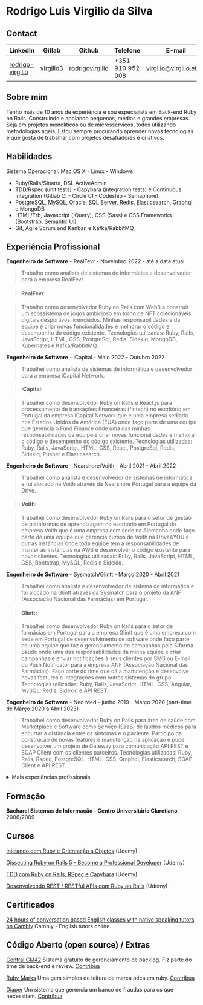 # Rodrigo Luis Virgilio da Silva
## Contact

| LinkedIn  | Gitlab | Github | Telefone  | E-mail |
| --------- | ------ | ------ | --------- | ------ |
| [rodrigo-virgilio](https://www.linkedin.com/in/rodrigo-virgilio) | [virgilio3](https://gitlab.com/virgilio3) | [rodrigovirgilio](https://github.com/rodrigovirgilio) | +351 910 952 008 | virgilio@virgilio.eti.br |


## Sobre mim

Tenho mais de 10 anos de experiência e sou especialista em Back-end Ruby on Rails. Construindo e apoiando pequenas, médias e grandes empresas. Seja em projetos monolíticos ou de microsserviços, todos utilizando metodologias ágeis.
Estou sempre procurando aprender novas tecnologias e que gosta de trabalhar com projetos desafiadores e criativos.

## Habilidades
Sistema Operacional: Mac OS X - Linux - Windows

* Ruby/Rails/Sinatra, DSL ActiveAdmin
* TDD/Rspec (unit tests) - Capybara (integration tests) e Continuous Integration (Gitlab CI - Circle CI - Codeship - Semaphore)
* PostgreSQL, MySQL, Oracle, SQL Server, Redis, Elasticsearch, Graphql e MongoDB
* HTML/Erb, Javascript (jQuery), CSS (Sass) e CSS Frameworks (Bootstrap, Semantic UI)
* Git, Agile Scrum and Kanban e Kafka/RabbitMQ

## Experiência Profissional

**Engenheiro de Software** - RealFevr - Novembro 2022 - até a data atual

> Trabalho como analista de sistemas de informática e desenvolvedor para a empresa RealFevr.

> #### RealFevr:

> Trabalho como desenvolvedor Ruby on Rails com Web3 a construir um ecossistema de jogos ambicioso em torno de NFT colecionáveis ​​digitais desportivos licenciados. Minhas responsabilidades e da equipe é criar novas funcionalidades e melhorar o código e desempenho do código existente. Tecnologias utilizadas: Ruby, Rails, JavaScript, HTML, CSS, PostgreSql, Redis, Sidekiq, MongoDB, Kubernates e Kafka/RabbitMQ.

**Engenheiro de Software** - iCapital - Maio 2022 - Outubro 2022

> Trabalhei como analista de sistemas de informática e desenvolvedor para a empresa iCapital Network.

> #### iCapital:

> Trabalhei como desenvolvedor Ruby on Rails e React.js para processamento de transações financeiras (fintech) no escritório em Portugal da empresa iCapital Network que é uma empresa sediada nos Estados Unidos da América (EUA) onde faço parte de uma equipe que gerencia o Fund Finance onde uma das minhas responsabilidades da equipe é criar novas funcionalidades e melhorar o código e desempenho do código existente. Tecnologias utilizadas: Ruby, Rails, JavaScript, HTML, CSS, React, PostgreSql, Redis, Sidekiq, Pusher e Elasticsearch.

**Engenheiro de Software** - Nearshore/Voith - Abril 2021 - Abril 2022

> Trabalhei como analista e desenvolvedor de sistemas de informática e fui alocado na Voith através da Nearshore Portugal para a equipe da Drive.

> #### Voith:

> Trabalhei como desenvolvedor Ruby on Rails para o setor de gestão de plataformas de aprendizagem no escritório em Portugal da empresa Voith que é uma empresa com sede na Alemanha onde faço parte de uma equipe que gerencia cursos de Voith na Drive4YOU e outras instâncias onde toda equipe tem a responsabilidades de manter as instâncias na AWS e desenvolver o código existente para novos clientes. Tecnologias utilizadas: Ruby, Rails, JavaScript, HTML, CSS, Bootstrap, MySQL, Redis e Sidekiq.

**Engenheiro de Software** - Sysmatch/Glintt - Março 2020 - Abril 2021

> Trabalhei como analista e desenvolvedor de sistema de informática e fui alocado na Glintt através da Sysmatch para o projeto da ANF (Associação Nacional das Farmácias) em Portugal.

> #### Glintt:

> Trabalhei como desenvolvedor Ruby on Rails para o setor de farmácias em Portugal para a empresa Glintt que é uma empresa com sede em Portugal de desenvolvimento de software onde faço parte de uma equipe que faz o gerenciamento de campanhas pelo Sifarma Saude onde uma das responsabilidades da minha equipe é criar campanhas e enviar notificações à seus clientes por SMS ou E-mail ou Push Notificator para a empresa ANF (Associação Nacional das Farmácias). Faço parte do time que dá a manutenção e desenvolve novas features e integrações com outros sistemas do grupo. Tecnologias utilizadas: Ruby, Rails, JavaScript, HTML, CSS, Angular, MySQL, Redis, Sidekiq e API REST.

**Engenheiro de Software** - Neo Med - junho 2019 - Março 2020 (part-time de Março 2020 a Abril 2023)

> Trabalhei como desenvolvedor Ruby on Rails para área de saúde com Marketplace e Software como Serviço (SaaS) de laudos médicos para encurtar a distância entre os sintomas e o paciente. Participo da construção de novas features e manutenção na aplicação e pude desenvolver um projeto de Gateway para comunicação API REST e SOAP Client com os clientes parceiros. Tecnologias utilizadas: Ruby, Rails, Rspec, PostgreSQL, HTML, CSS, Graphql, Elasticsearch, SOAP Client e API REST.

<details>
<summary>Mais experiências profissionais</summary>


**Desenvolvedor back-end** - Codeminer42 - Abril 2016 - junho 2019

> Trabalhei com consultoria e desenvolvimento de software onde participei de diversos projetos alocado em empresas atuando desde a criação a manutenção de sistemas legados.

Empresas na qual fui alocado através da Codeminer42: StarsPremium, Guide Investimentos, Omnitrade, Nexaas, Smart Fit/Bio Ritmo, Achieve Leap, Hospedin, Riot Games.

> #### StartsPremium:
Gerenciamento de campanhas de vendas que criam recompensam através de metas com programas que geram pontos, prêmios e benefícios para os participantes. Fiz parte do time que deu manutenção e integração de novas campanhas. Tecnologias utilizadas: Ruby, Rails, Rspec, Capybara, ActiveAdmin, JavaScript, HTML, CSS, Bootstrap, PostgreSQL, Redis, Sidekiq, Elasticsearch e API REST.

> #### Guide Investimentos:
Investimentos financeiros como fundos de investimento, renda fixa, ações e mercado futuro. Fiz parte do time de fundos de investimentos dividindo os códigos legados em micro serviços e integração com sistemas legados. Tecnologias utilizadas: Ruby, Rails, Rspec, Capybara, PostgreSQL, Redis, Sidekiq e API REST.

> #### Omnitrade:
A mais avançada e segura corretora de criptomoedas do Brasil. Fiz parte do time de back-end que ajudou na construção do controle administrativo da plataforma. Tecnologias utilizadas: Ruby, Rails, Rspec, Capybara, ActiveAdmin, JavaScript, HTML, CSS, PostgreSQL, Redis, Sidekiq e API REST.

> #### Nexaas:
Soluções empresariais integradas. Fiz parte do time que desenvolveu um produto de integrações de marketplace com a empresa B2W através de API REST. Tecnologias utilizadas: Ruby, Rails, Rspec, Capybara, JavaScript, HTML, CSS, PostgreSQL, Redis, Sidekiq e API REST.

> #### Smart Fit/Bio Ritmo Academia:
É uma rede de academias onde fiz parte do time de um projeto chamado Race Bootcamp onde desenvolvemos e integramos com os diversos sistemas da empresa através de API's REST. Tecnologias utilizadas: Ruby, Rails, Rspec, JavaScript, HTML, CSS, PostgreSQL, Redis, Sidekiq, API REST e Amazon API Gateway.

> #### Achieve Leap:
É um marketplace onde é possível multiplicar suas vendas com as maiores e-commerce do Brasil. Fiz parte do time que fez melhorias e manutenção no sistema e comunicação entre eles por API REST. Tecnologias utilizadas: Ruby, Rails, Rspec, JavaScript, NodeJs, HTML, CSS, PostgreSQL, Redis, Sidekiq e API REST.

> #### Hospedin:
Sistema de controle de hotelaria que busca atrair hotéis e pousadas com um preço justo. Fiz parte do time que fez melhorias no sistema e novas funcionalidades como replicar a reservas na agenda dos hospedes. Tecnologias utilizadas: Ruby, Rails, Rspec, Redux, React, JavaScript, HTML, CSS, PostgreSQL e API REST.

> #### Riot Games:
Empresa internacional que mantém uma filial de games no Brasil. Fiz parte do time onde fizemos um sistema de chaveamento (no estilo tabela de jogos de futebol) de times do game no Brasil para um de seus produtos de jogos chamado LOL League of Legends. Tecnologias utilizadas: Ruby, Rails, Rspec, JavaScript, HTML, CSS, PostgreSQL e API REST.

**Desenvolvedor back-end** - PROTESTE Brasil - Novembro 2013 - Março 2016

> Empresa similar ao Inmetro no Brasil, mas de origem belga. Trabalha com qualidade, metrologia e tecnologia para seus associados e clientes. Participei do time de desenvolvimento e integração da API. Tecnologias utilizadas: Ruby, Rails, Rspec, JavaScript, HTML, CSS, AngularJS e API REST.

**Sócio / Desenvolvedor** - Cotar Agora - Agosto 2013 - Agosto 2014

> Meu sócio e eu desenvolvemos essa solução que é um software de cotação on-line de preços com a idéia de economizar dinheiro na compra de quaisquer produtos e ou materiais. Tecnologias utilizadas: Ruby, Rails, Rspec, PostgreSQL, HTML, CSS e Bootstrap.

**Desenvolvedor back-end** - Centro Universitário Claretiano - Novembro 2010 - Junho 2013

> Universidade com diversas filiais em todo Brasil onde pude contribuir com o desenvolvimento do processo seletivo de candidatos e na administração de provas e controle dos alunos. Tecnologias utilizadas: Ruby, Rails, Rspec, MySQL, HTML, CSS e ERP Totvs.

**Desenvolvedor ERP** - Jumil - Fevereiro 2003 - Outubro 2010

> Empresa de implementos agrícolas. Tecnologias utilizadas: ERP Senior Sistemas - LSP (Linguagem Senior de Programação) e Oracle.
</details>

## Formação

**Bacharel Sistemas de Informação - Centro Universitário Claretiano** - 2006/2009

## Cursos

[Iniciando com Ruby e Orientação a Objetos](https://www.udemy.com/poo-ruby) (Udemy)

[Dissecting Ruby on Rails 5 - Become a Professional Developer](https://www.udemy.com/professional-rails-5-development-course/) (Udemy)

[TDD com Ruby on Rails, RSpec e Capybara](https://www.udemy.com/rails-tdd) (Udemy)

[Desenvolvendo REST / RESTful APIs com Ruby on Rails](https://www.udemy.com/rubyonrails-api) (Udemy)

## Certificados

[24 hours of conversation based English classes with native speaking tutors on Cambly](https://rodrigovirgilio.github.io/certificates/cambly_certificate.pdf) Cambly - English tutors online.

## Código Aberto (open source) / Extras

[Central CM42](http://www.centralcm42.com/) Sistema gratuito de gerenciamento de backlog. Fiz parte do time de back-end e review. [Contribua](https://github.com/Codeminer42/cm42-central)

[Ruby Marks](https://en.wikipedia.org/wiki/Optical_mark_recognition) Uma gem simples de leitura de marca ótica em ruby. [Contribua](https://github.com/ruby-marks/ruby-marks)

[Diaper](https://diaper.app/) Um sistema que gerencia um banco de fraudas para os que necessitam. [Contribua](https://github.com/rubyforgood/diaper)
